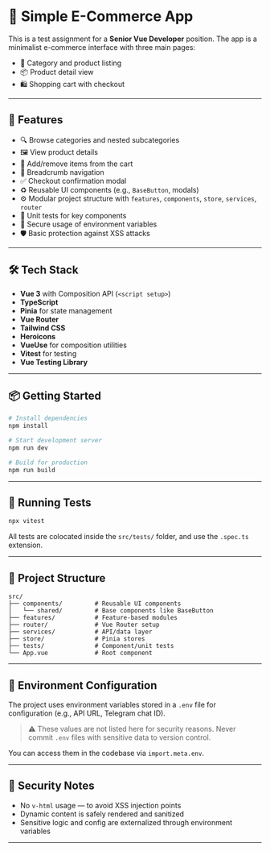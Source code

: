 # 🍚 Simple E-Commerce App

This is a test assignment for a **Senior Vue Developer** position. The app is a minimalist e-commerce interface with three main pages:

- 📂 Category and product listing
- 📦 Product detail view
- 🛍 Shopping cart with checkout

---

## 🚀 Features

- 🔍 Browse categories and nested subcategories
- 🖼 View product details
- 🧺 Add/remove items from the cart
- 🧱 Breadcrumb navigation
- ✅ Checkout confirmation modal
- ♻️ Reusable UI components (e.g., `BaseButton`, modals)
- ⚙️ Modular project structure with `features`, `components`, `store`, `services`, `router`
- 🥪 Unit tests for key components
- 🔐 Secure usage of environment variables
- 🛡 Basic protection against XSS attacks

---

## 🛠 Tech Stack

- **Vue 3** with Composition API (`<script setup>`)
- **TypeScript**
- **Pinia** for state management
- **Vue Router**
- **Tailwind CSS**
- **Heroicons**
- **VueUse** for composition utilities
- **Vitest** for testing
- **Vue Testing Library**

---

## 📦 Getting Started

```bash
# Install dependencies
npm install

# Start development server
npm run dev

# Build for production
npm run build
```

---

## 🥪 Running Tests

```bash
npx vitest
```

All tests are colocated inside the `src/tests/` folder, and use the `.spec.ts` extension.

---

## 📁 Project Structure

```
src/
├── components/         # Reusable UI components
│   └── shared/         # Base components like BaseButton
├── features/           # Feature-based modules
├── router/             # Vue Router setup
├── services/           # API/data layer
├── store/              # Pinia stores
├── tests/              # Component/unit tests
└── App.vue             # Root component
```

---

## 📌 Environment Configuration

The project uses environment variables stored in a `.env` file for configuration (e.g., API URL, Telegram chat ID).

> ⚠️ These values are not listed here for security reasons. Never commit `.env` files with sensitive data to version control.

You can access them in the codebase via `import.meta.env`.

---

## 🔐 Security Notes

- No `v-html` usage — to avoid XSS injection points
- Dynamic content is safely rendered and sanitized
- Sensitive logic and config are externalized through environment variables

---
